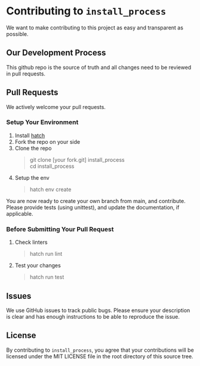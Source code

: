 # Contributing to ``install_process``
We want to make contributing to this project as easy and transparent as
possible.

## Our Development Process
This github repo is the source of truth and all changes need to be reviewed in
pull requests.

## Pull Requests
We actively welcome your pull requests.

### Setup Your Environment

1. Install [hatch](https://hatch.pypa.io/latest/install/)
2. Fork the repo on your side
3. Clone the repo
   > git clone [your fork.git] install_process  
   > cd install_process
5. Setup the env
   > hatch env create

You are now ready to create your own branch from main, and contribute.
Please provide tests (using unittest), and update the documentation, if applicable.

### Before Submitting Your Pull Request

1. Check linters
   > hatch run lint
2. Test your changes
   > hatch run test

## Issues

We use GitHub issues to track public bugs. Please ensure your description is
clear and has enough instructions to be able to reproduce the issue.

## License
By contributing to ``install_process``, you agree that your contributions will be licensed
under the MIT LICENSE file in the root directory of this source tree.

